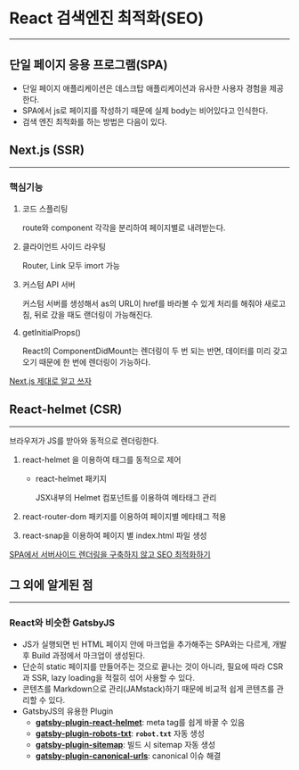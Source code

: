 # React 검색엔진 최적화(SEO)

---

## 단일 페이지 응용 프로그램(SPA)

- 단일 페이지 애플리케이션은 데스크탑 애플리케이션과 유사한 사용자 경험을 제공한다.
- SPA에서 js로 페이지를 작성하기 때문에 실제 body는 비어있다고 인식한다.
- 검색 엔진 최적화를 하는 방법은 다음이 있다.

## Next.js (SSR)

---

### 핵심기능

1. 코드 스플리팅

    route와 component 각각을 분리하여 페이지별로 내려받는다.

2. 클라이언트 사이드 라우팅

    Router, Link 모두 imort 가능

3. 커스텀 API 서버

    커스텀 서버를 생성해서 as의 URL이 href를 바라볼 수 있게 처리를 해줘야 새로고침, 뒤로 갔을 때도 랜더링이 가능해진다.

4.  getInitialProps()

    React의 ComponentDidMount는 렌더링이 두 번 되는 반면, 데이터를 미리 갖고 오기 때문에 한 번에 렌더링이 가능하다.

[Next.js 제대로 알고 쓰자](https://medium.com/@msj9121/next-js-%EC%A0%9C%EB%8C%80%EB%A1%9C-%EC%95%8C%EA%B3%A0-%EC%93%B0%EC%9E%90-8727f76614c9)

## React-helmet (CSR)

---

브라우저가 JS를 받아와 동적으로 렌더링한다.

1. react-helmet 을 이용하여 태그를 동적으로 제어
    - react-helmet 패키지

        JSX내부의 Helmet 컴포넌트를 이용하여 메타태그 관리

2. react-router-dom 패키지를 이용하여 페이지별 메타태그 적용
3. react-snap을 이용하여 페이지 별 index.html 파일 생성

[SPA에서 서버사이드 렌더링을 구축하지 않고 SEO 최적화하기](https://velog.io/@byseop/SPA%EC%97%90%EC%84%9C-%EC%84%9C%EB%B2%84%EC%82%AC%EC%9D%B4%EB%93%9C-%EB%A0%8C%EB%8D%94%EB%A7%81%EC%9D%84-%EA%B5%AC%EC%B6%95%ED%95%98%EC%A7%80-%EC%95%8A%EA%B3%A0-SEO-%EC%B5%9C%EC%A0%81%ED%99%94%ED%95%98%EA%B8%B0)

## 그 외에 알게된 점

---

### React와 비슷한 GatsbyJS

- JS가 실행되면 빈 HTML 페이지 안에 마크업을 추가해주는 SPA와는 다르게, 개발 후 Build 과정에서 마크업이 생성된다.
- 단순히 static 페이지를 만들어주는 것으로 끝나는 것이 아니라, 필요에 따라 CSR과 SSR, lazy loading을 적절히 섞어 사용할 수 있다.
- 콘텐츠를 Markdown으로 관리(JAMstack)하기 때문에 비교적 쉽게 콘텐츠를 관리할 수 있다.
- GatsbyJS의 유용한 Plugin
    - **[gatsby-plugin-react-helmet](https://www.gatsbyjs.org/packages/gatsby-plugin-react-helmet)**: meta tag를 쉽게 바꿀 수 있음
    - **[gatsby-plugin-robots-txt](https://www.gatsbyjs.org/packages/gatsby-plugin-robots-txt/)**: **`robot.txt`** 자동 생성
    - **[gatsby-plugin-sitemap](https://www.gatsbyjs.org/packages/gatsby-plugin-sitemap/)**: 빌드 시 sitemap 자동 생성
    - **[gatsby-plugin-canonical-urls](https://www.gatsbyjs.org/packages/gatsby-plugin-canonical-urls/)**: canonical 이슈 해결
